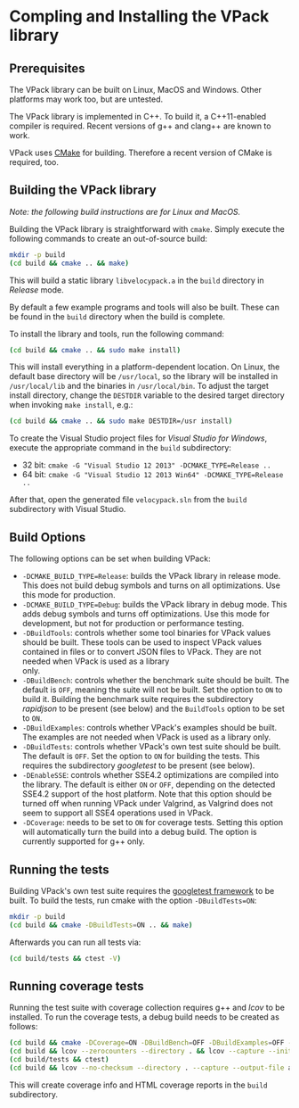 Compling and Installing the VPack library
=========================================

Prerequisites
-------------

The VPack library can be built on Linux, MacOS and Windows. Other platforms may
work too, but are untested.

The VPack library is implemented in C++. To build it, a C++11-enabled compiler
is required. Recent versions of g++ and clang++ are known to work.

VPack uses [CMake](https://cmake.org/download/) for building. Therefore a recent
version of CMake is required, too.


Building the VPack library
--------------------------

*Note: the following build instructions are for Linux and MacOS.*

Building the VPack library is straightforward with `cmake`. Simply execute the
following commands to create an out-of-source build:

```bash
mkdir -p build
(cd build && cmake .. && make)
```

This will build a static library `libvelocypack.a` in the `build` directory
in *Release* mode.

By default a few example programs and tools will also be built. These can
be found in the `build` directory when the build is complete.

To install the library and tools, run the following command:

```bash
(cd build && cmake .. && sudo make install)
```

This will install everything in a platform-dependent location. On Linux,
the default base directory will be `/usr/local`, so the library will be
installed in `/usr/local/lib` and the binaries in `/usr/local/bin`. 
To adjust the target install directory, change the `DESTDIR` variable to
the desired target directory when invoking `make install`, e.g.:

```bash
(cd build && cmake .. && sudo make DESTDIR=/usr install)
```

To create the Visual Studio project files for *Visual Studio for Windows*, 
execute the appropriate command in the `build` subdirectory:

* 32 bit: `cmake -G "Visual Studio 12 2013" -DCMAKE_TYPE=Release ..`
* 64 bit: `cmake -G "Visual Studio 12 2013 Win64" -DCMAKE_TYPE=Release ..`

After that, open the generated file `velocypack.sln` from the `build`
subdirectory with Visual Studio.


Build Options
-------------

The following options can be set when building VPack:

* `-DCMAKE_BUILD_TYPE=Release`: builds the VPack library in release mode. This
  does not build debug symbols and turns on all optimizations. Use this mode for
  production.
* `-DCMAKE_BUILD_TYPE=Debug`: builds the VPack library in debug mode. This
  adds debug symbols and turns off optimizations. Use this mode for development,
  but not for production or performance testing.
* `-DBuildTools`: controls whether some tool binaries for VPack values should be
  built. These tools can be used to inspect VPack values contained in files or to
  convert JSON files to VPack. They are not needed when VPack is used as a library  
  only.
* `-DBuildBench`: controls whether the benchmark suite should be built. The
  default is `OFF`, meaning the suite will not be built. Set the option to `ON` to
  build it. Building the benchmark suite requires the subdirectory *rapidjson* to
  be present (see below) and the `BuildTools` option to be set to `ON`.
* `-DBuildExamples`: controls whether VPack's examples should be built. The
  examples are not needed when VPack is used as a library only.
* `-DBuildTests`: controls whether VPack's own test suite should be built. The
  default is `OFF`. Set the option to `ON` for building the tests. This requires
  the subdirectory *googletest* to be present (see below).
* `-DEnableSSE`: controls whether SSE4.2 optimizations are compiled into the
  library. The default is either `ON` or `OFF`, depending on the detected SSE4.2
  support of the host platform. Note that this option should be turned off when
  running VPack under Valgrind, as Valgrind does not seem to support all SSE4
  operations used in VPack.
* `-DCoverage`: needs to be set to `ON` for coverage tests. Setting this option
  will automatically turn the build into a debug build. The option is currently
  supported for g++ only.


Running the tests
-----------------

Building VPack's own test suite requires the [googletest framework](https://github.com/google/googletest)
to be built. To build the tests, run cmake with the option `-DBuildTests=ON`:

```bash
mkdir -p build
(cd build && cmake -DBuildTests=ON .. && make)
```

Afterwards you can run all tests via:

```bash
(cd build/tests && ctest -V)
```

Running coverage tests
----------------------

Running the test suite with coverage collection requires g++ and *lcov* to be
installed. To run the coverage tests, a debug build needs to be created as
follows:

```bash
(cd build && cmake -DCoverage=ON -DBuildBench=OFF -DBuildExamples=OFF -DBuildTests=ON -DBuildLargeTests=OFF -DBuildTools=OFF .. && make)
(cd build && lcov --zerocounters --directory . && lcov --capture --initial --directory . --output-file app)
(cd build/tests && ctest)
(cd build && lcov --no-checksum --directory . --capture --output-file app.info && genhtml app.info)
```

This will create coverage info and HTML coverage reports in the `build` subdirectory.

